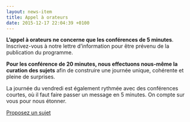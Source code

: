 ```yaml
---
layout: news-item
title: Appel à orateurs
date: 2015-12-17 22:04:39 +0100
---
```


**L’appel à orateurs ne concerne que les conférences de 5 minutes**.
Inscrivez-vous à notre lettre d’information pour être prévenu de la publication du programme.

**Pour les conférence de 20 minutes, nous effectuons nous-même la curation des sujets** afin de construire une journée unique, cohérente et pleine de surprises.

La journée du vendredi est également rythmée avec des conférences courtes, où il faut faire passer un message en 5 minutes. On compte sur vous pour nous étonner.

<a href="https://docs.google.com/forms/d/1ciKJyvHSYDA_qK3nGBuJLMoP5UeqOpMQk5NJ631Uvko/viewform" class="button-large" type="button">Proposez un sujet</a>
